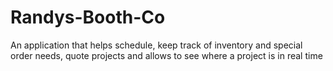 # Randys-Booth-Co
An application that helps schedule, keep track of inventory and special order needs, quote projects and allows to see where a project is in real time
